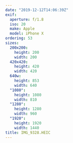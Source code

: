 ```yaml
---
date: "2019-12-12T14:06:39Z"
exif:
  aperture: f/1.8
  iso: 20
  make: Apple
  model: iPhone X
ordering: 53
sizes:
  200x200:
    height: 200
    width: 200
  420x420:
    height: 420
    width: 420
  640w:
    height: 853
    width: 640
  "1080":
    height: 1080
    width: 810
  "1280":
    height: 1280
    width: 960
  "1920":
    height: 1920
    width: 1440
title: IMG_9328.HEIC
---
```

